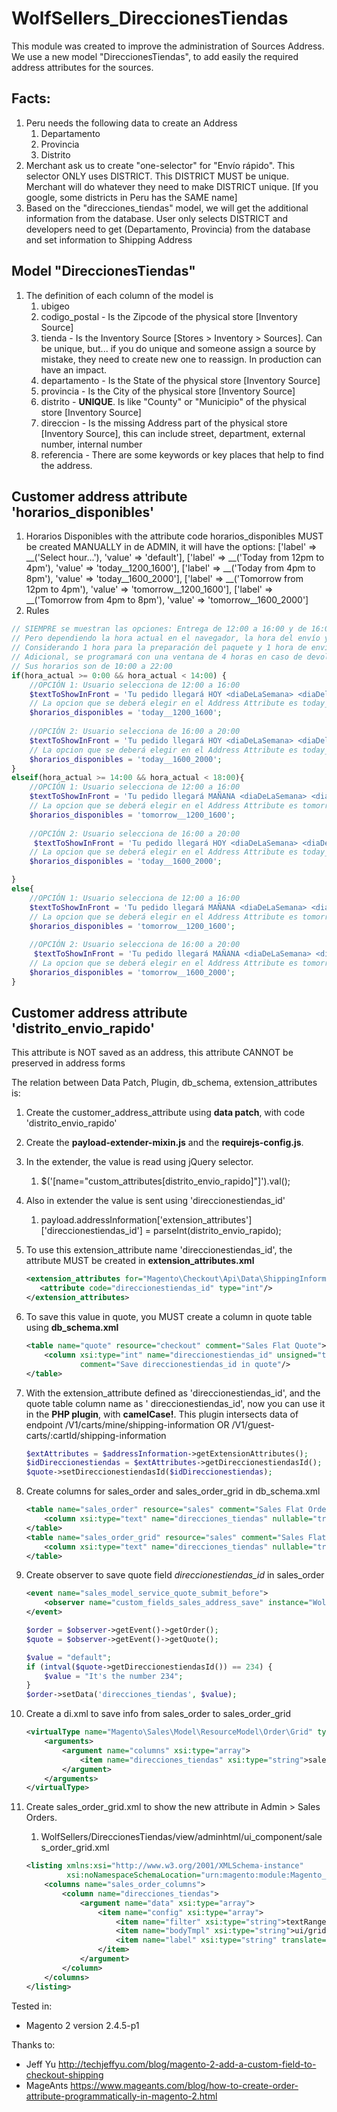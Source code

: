 # WolfSellers_DireccionesTiendas

This module was created to improve the administration of Sources Address.
We use a new model "DireccionesTiendas", to add easily the required address attributes for the sources.

## Facts:

1. Peru needs the following data to create an Address
    1. Departamento
    2. Provincia
    3. Distrito
2. Merchant ask us to create "one-selector" for "Envío rápido". This selector ONLY uses DISTRICT. This DISTRICT MUST be
   unique. Merchant will do whatever they need to make DISTRICT
   unique. [If you google, some districts in Peru has the SAME name]
3. Based on the "direcciones_tiendas" model, we will get the additional information from the database. User only selects
   DISTRICT and developers need to get  (Departamento, Provincia) from the database and set information to Shipping
   Address

## Model "DireccionesTiendas"

1. The definition of each column of the model is
    1. ubigeo
    2. codigo_postal - Is the Zipcode of the physical store [Inventory Source]
    3. tienda - Is the Inventory Source [Stores > Inventory > Sources]. Can be unique, but... if you do unique and
       someone assign a source by mistake, they need to create new one to reassign. In production can have an impact.
    4. departamento - Is the State of the physical store [Inventory Source]
    5. provincia - Is the City of the physical store [Inventory Source]
    6. distrito - **UNIQUE**. Is like "County" or "Municipio" of the physical store [Inventory Source]
    7. direccion - Is the missing Address part of the physical store [Inventory Source], this can include street,
       department, external number, internal number
    8. referencia - There are some keywords or key places that help to find the address.

## Customer address attribute 'horarios_disponibles'

1. Horarios Disponibles with the attribute code horarios_disponibles MUST be created MANUALLY in de ADMIN, it will have
   the options:
    ['label' => __('Select hour...'), 'value' => 'default'],
    ['label' => __('Today from 12pm to 4pm'), 'value' => 'today__1200_1600'],
    ['label' => __('Today from 4pm to 8pm'), 'value' => 'today__1600_2000'],
    ['label' => __('Tomorrow from 12pm to 4pm'), 'value' => 'tomorrow__1200_1600'],
    ['label' => __('Tomorrow from 4pm to 8pm'), 'value' => 'tomorrow__1600_2000']
2. Rules

```php
// SIEMPRE se muestran las opciones: Entrega de 12:00 a 16:00 y de 16:00 a 20:00
// Pero dependiendo la hora actual en el navegador, la hora del envío y el texto serán DIFERENTES 
// Considerando 1 hora para la preparación del paquete y 1 hora de envío.
// Adicional, se programará con una ventana de 4 horas en caso de devolución.
// Sus horarios son de 10:00 a 22:00
if(hora_actual >= 0:00 && hora_actual < 14:00) { 
    //OPCIÓN 1: Usuario selecciona de 12:00 a 16:00 
    $textToShowInFront = 'Tu pedido llegará HOY <diaDeLaSemana> <diaDelMes> <mes> en un rango de 12 a 4pm';
    // La opcion que se deberá elegir en el Address Attribute es today__1200_1600
    $horarios_disponibles = 'today__1200_1600';
    
    //OPCIÓN 2: Usuario selecciona de 16:00 a 20:00
    $textToShowInFront = 'Tu pedido llegará HOY <diaDeLaSemana> <diaDelMes> <mes> en un rango de 4 a 8pm';
    // La opcion que se deberá elegir en el Address Attribute es today__1600_2000
    $horarios_disponibles = 'today__1600_2000';
}
elseif(hora_actual >= 14:00 && hora_actual < 18:00){
    //OPCIÓN 1: Usuario selecciona de 12:00 a 16:00 
    $textToShowInFront = 'Tu pedido llegará MAÑANA <diaDeLaSemana> <diaDelMes> <mes> en un rango de 12 a 4pm';
    // La opcion que se deberá elegir en el Address Attribute es tomorrow__1200_1600
    $horarios_disponibles = 'tomorrow__1200_1600';
    
    //OPCIÓN 2: Usuario selecciona de 16:00 a 20:00 
     $textToShowInFront = 'Tu pedido llegará HOY <diaDeLaSemana> <diaDelMes> <mes> en un rango de 4 a 8pm';
    // La opcion que se deberá elegir en el Address Attribute es today__1600_2000
    $horarios_disponibles = 'today__1600_2000';

}
else{
    //OPCIÓN 1: Usuario selecciona de 12:00 a 16:00 
    $textToShowInFront = 'Tu pedido llegará MAÑANA <diaDeLaSemana> <diaDelMes> <mes> en un rango de 12 a 4pm';
    // La opcion que se deberá elegir en el Address Attribute es tomorrow__1200_1600
    $horarios_disponibles = 'tomorrow__1200_1600';
    
    //OPCIÓN 2: Usuario selecciona de 16:00 a 20:00 
     $textToShowInFront = 'Tu pedido llegará MAÑANA <diaDeLaSemana> <diaDelMes> <mes> en un rango de 4 a 8pm';
    // La opcion que se deberá elegir en el Address Attribute es tomorrow__1600_2000
    $horarios_disponibles = 'tomorrow__1600_2000';
}
```

## Customer address attribute 'distrito_envio_rapido'

This attribute is NOT saved as an address, this attribute CANNOT be preserved in address forms

The relation between Data Patch, Plugin, db_schema, extension_attributes is:

1. Create the customer_address_attribute using **data patch**, with code 'distrito_envio_rapido'
2. Create the **payload-extender-mixin.js** and the **requirejs-config.js**.
3. In the extender, the value is read using jQuery selector.
    1. $('[name="custom_attributes[distrito_envio_rapido]"]').val();
4. Also in extender the value is sent using 'direccionestiendas_id'
    1. payload.addressInformation['extension_attributes']['direccionestiendas_id'] = parseInt(distrito_envio_rapido);
5. To use this extension_attribute name 'direccionestiendas_id', the attribute MUST be created in
   **extension_attributes.xml**
   ```xml
   <extension_attributes for="Magento\Checkout\Api\Data\ShippingInformationInterface">
      <attribute code="direccionestiendas_id" type="int"/>
   </extension_attributes>
   ```
6. To save this value in quote, you MUST create a column in quote table using **db_schema.xml**
    ```xml
    <table name="quote" resource="checkout" comment="Sales Flat Quote">
        <column xsi:type="int" name="direccionestiendas_id" unsigned="true" nullable="true"
                comment="Save direccionestiendas_id in quote"/>
    </table>
    ```

7. With the extension_attribute defined as 'direccionestiendas_id', and the quote table column name as '
   direccionestiendas_id', now you can use it in the **PHP plugin**, with **camelCase!**. This plugin intersects data of
   endpoint /V1/carts/mine/shipping-information OR /V1/guest-carts/:cartId/shipping-information
    ```php
    $extAttributes = $addressInformation->getExtensionAttributes();
    $idDireccionestiendas = $extAttributes->getDireccionestiendasId();
    $quote->setDireccionestiendasId($idDireccionestiendas);
    ```

8. Create columns for sales_order and sales_order_grid in db_schema.xml
    ```xml
    <table name="sales_order" resource="sales" comment="Sales Flat Order">
        <column xsi:type="text" name="direcciones_tiendas" nullable="true" comment="Save direccionestiendas as sent to Savar in order"/>
    </table>
    <table name="sales_order_grid" resource="sales" comment="Sales Flat Order Grid">
        <column xsi:type="text" name="direcciones_tiendas" nullable="true" comment="Save direccionestiendas as sent to Savar in order grid"/>
    </table>
    ```

9. Create observer to save quote field *direccionestiendas_id* in sales_order
    ```xml
    <event name="sales_model_service_quote_submit_before">
        <observer name="custom_fields_sales_address_save" instance="WolfSellers\DireccionesTiendas\Observer\SaveCustomFieldsInOrder" />
    </event>
    ```
    ```php
    $order = $observer->getEvent()->getOrder();
    $quote = $observer->getEvent()->getQuote();
    
    $value = "default";
    if (intval($quote->getDireccionestiendasId()) == 234) {
        $value = "It's the number 234";
    }
    $order->setData('direcciones_tiendas', $value);
    ```

10. Create a di.xml to save info from sales_order to sales_order_grid
    ```xml
    <virtualType name="Magento\Sales\Model\ResourceModel\Order\Grid" type="Magento\Sales\Model\ResourceModel\Grid">
        <arguments>
            <argument name="columns" xsi:type="array">
                <item name="direcciones_tiendas" xsi:type="string">sales_order.direcciones_tiendas</item>
            </argument>
        </arguments>
    </virtualType>
    ```


11. Create sales_order_grid.xml to show the new attribute in Admin > Sales Orders.
    1. WolfSellers/DireccionesTiendas/view/adminhtml/ui_component/sales_order_grid.xml

    ```xml
    <listing xmlns:xsi="http://www.w3.org/2001/XMLSchema-instance"
             xsi:noNamespaceSchemaLocation="urn:magento:module:Magento_Ui:etc/ui_configuration.xsd">
        <columns name="sales_order_columns">
            <column name="direcciones_tiendas">
                <argument name="data" xsi:type="array">
                    <item name="config" xsi:type="array">
                        <item name="filter" xsi:type="string">textRange</item>
                        <item name="bodyTmpl" xsi:type="string">ui/grid/cells/html</item>
                        <item name="label" xsi:type="string" translate="true">Dirección Tienda a Savar</item>
                    </item>
                </argument>
            </column>
        </columns>
    </listing>
    ```

Tested in:

- Magento 2 version 2.4.5-p1

Thanks to:

- Jeff Yu http://techjeffyu.com/blog/magento-2-add-a-custom-field-to-checkout-shipping
- MageAnts https://www.mageants.com/blog/how-to-create-order-attribute-programmatically-in-magento-2.html


